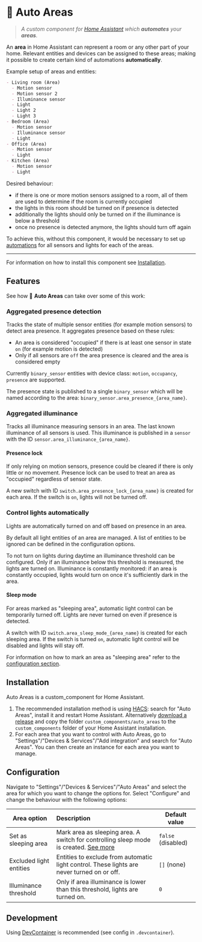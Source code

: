 # 🤖 Auto Areas

> _A custom component for [Home Assistant](https://www.home-assistant.io) which **automates** your **areas**._

An **area** in Home Assistant can represent a room or any other part of your home. Relevant entities and devices can be assigned to these areas; making it possible to create certain kind of automations **automatically**.

Example setup of areas and entities:

```md
- Living room (Area)
  - Motion sensor
  - Motion sensor 2
  - Illuminance sensor
  - Light
  - Light 2
  - Light 3
- Bedroom (Area)
  - Motion sensor
  - Illuminance sensor
  - Light
- Office (Area)
  - Motion sensor
  - Light
- Kitchen (Area)
  - Motion sensor
  - Light
```

Desired behaviour:

- if there is one or more motion sensors assigned to a room, all of them are used to determine if the room is currently occupied
- the lights in this room should be turned on if presence is detected
- additionally the lights should only be turned on if the illuminance is below a threshold
- once no presence is detected anymore, the lights should turn off again

To achieve this, without this component, it would be necessary to set up [automations](https://www.home-assistant.io/docs/automation/) for all sensors and lights for each of the areas.

---

For information on how to install this component see [Installation](#installation).

## Features

See how 🤖 **Auto Areas** can take over some of this work:

### Aggregated presence detection

Tracks the state of multiple sensor entities (for example motion sensors) to detect area presence.
It aggregates presence based on these rules:

- An area is considered "occupied" if there is at least one sensor in state `on` (for example motion is detected)
- Only if all sensors are `off` the area presence is cleared and the area is considered empty

Currently `binary_sensor` entities with device class: `motion`, `occupancy`, `presence` are supported.

The presence state is published to a single `binary_sensor` which will be named according to the area: `binary_sensor.area_presence_{area_name}`.

### Aggregated illuminance

Tracks all illuminance measuring sensors in an area. The last known illuminance of all sensors is used.
This illuminance is published in a `sensor` with the ID `sensor.area_illuminance_{area_name}`.

#### Presence lock

If only relying on motion sensors, presence could be cleared if there is only little or no movement. Presence lock can be used to treat an area as "occupied" regardless of sensor state.

A new switch with ID `switch.area_presence_lock_{area_name}` is created for each area. If the switch is `on`, lights will not be turned off.

### Control lights automatically

Lights are automatically turned on and off based on presence in an area.

By default all light entities of an area are managed. A list of entities to be ignored can be defined in the configuration options.

To not turn on lights during daytime an illuminance threshold can be configured. Only if an illuminance below this threshold is measured, the lights are turned on. Illuminance is constantly monitored: if an area is constantly occupied, lights would turn on once it's sufficiently dark in the area.

#### Sleep mode

For areas marked as "sleeping area", automatic light control can be temporarily turned off. Lights are never turned on even if presence is detected.

A switch with ID `switch.area_sleep_mode_{area_name}` is created for each sleeping area. If the switch is turned `on`, automatic light control will be disabled and lights will stay off.

For information on how to mark an area as "sleeping area" refer to the [configuration section](#configuration).

## Installation

Auto Areas is a custom_component for Home Assistant.

1. The recommended installation method is using [HACS](https://hacs.xyz): search for "Auto Areas", install it and restart Home Assistant.
Alternatively [download a release](https://github.com/c-st/auto_areas/releases) and copy the folder `custom_components/auto_areas` to the `custom_components` folder of your Home Assistant installation.
2. For each area that you want to control with Auto Areas, go to "Settings"/"Devices & Services"/"Add integration" and search for "Auto Areas". You can then create an instance for each area you want to manage.

## Configuration

Navigate to "Settings"/"Devices & Services"/"Auto Areas" and select the area for which you want to change the options for. Select "Configure" and change the behaviour with the following options:

| Area option             | Description                                                                                         | Default value      |
| ----------------------- | :-------------------------------------------------------------------------------------------------- | ------------------ |
| Set as sleeping area    | Mark area as sleeping area. A switch for controlling sleep mode is created. [See more](#sleep-mode) | `false` (disabled) |
| Excluded light entities | Entities to exclude from automatic light control. These lights are never turned on or off.          | `[]` (none)        |
| Illuminance threshold   | Only if area illuminance is lower than this threshold, lights are turned on.                        | `0`                |

## Development

Using [DevContainer](https://code.visualstudio.com/docs/remote/containers) is recommended (see config in `.devcontainer`).
